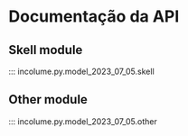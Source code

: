 # Documentação da API

## Skell module

::: incolume.py.model_2023_07_05.skell

## Other module

::: incolume.py.model_2023_07_05.other

